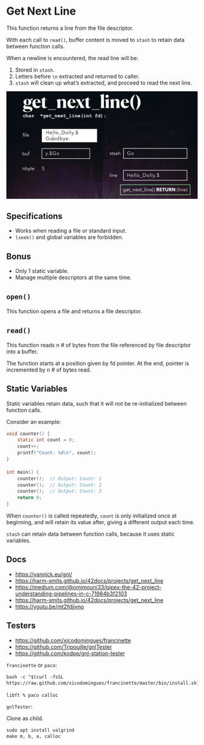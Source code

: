 # Get Next Line

This function returns a line from the file descriptor.

With each call to `read()`, buffer content is moved to `stash` to retain data between function calls.

When a newline is encountered, the read line will be:
1. Stored in `stash`.
2. Letters before `\n` extracted and returned to caller.
3. `stash` will clean up what’s extracted, and proceed to read the next line.

![alt text](assets/videoframe_812339.png)

## Specifications

- Works when reading a file or standard input.
- `lseek()` and global variables are forbidden.

## Bonus

- Only 1 static variable.
- Manage multiple descriptors at the same time.

## `open()`

This function opens a file and returns a file descriptor.

## `read()`

This function reads n # of bytes from the file referenced by file descriptor into a buffer. 

The function starts at a position given by fd pointer. At the end, pointer is incremented by n # of bytes read.

## Static Variables

Static variables retain data, such that it will not be re-initialized between function calls.

Consider an example:

```c
void counter() {
    static int count = 0;
    count++;
    printf("Count: %d\n", count);
}

int main() {
    counter();  // Output: Count: 1
    counter();  // Output: Count: 2
    counter();  // Output: Count: 3
    return 0;
}
```

When `counter()` is called repeatedly, `count` is only initialized once at beginning, and will retain its value after, giving a different output each time.

`stash` can retain data between function calls, because it uses static variables.

## Docs

- https://yannick.eu/gnl/
- https://harm-smits.github.io/42docs/projects/get_next_line
- https://medium.com/@omimouni33/pipex-the-42-project-understanding-pipelines-in-c-71984b3f2103
- https://harm-smits.github.io/42docs/projects/get_next_line
- https://youtu.be/mt2fdjjvno

## Testers

- https://github.com/xicodomingues/francinette
- https://github.com/Tripouille/gnlTester
- https://github.com/kodpe/gnl-station-tester

`francinette` or `paco`:

```
bash -c "$(curl -fsSL https://raw.github.com/xicodomingues/francinette/master/bin/install.sh)"

libft % paco calloc
```

`gnlTester`:

Clone as child.

```
sudo apt install valgrind
make m, b, a, calloc
```
